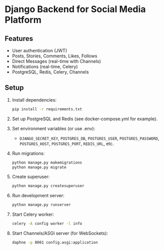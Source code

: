 # Django Backend for Social Media Platform

## Features
- User authentication (JWT)
- Posts, Stories, Comments, Likes, Follows
- Direct Messages (real-time with Channels)
- Notifications (real-time, Celery)
- PostgreSQL, Redis, Celery, Channels

## Setup

1. Install dependencies:
   ```bash
   pip install -r requirements.txt
   ```

2. Set up PostgreSQL and Redis (see docker-compose.yml for example).

3. Set environment variables (or use .env):
   - `DJANGO_SECRET_KEY`, `POSTGRES_DB`, `POSTGRES_USER`, `POSTGRES_PASSWORD`, `POSTGRES_HOST`, `POSTGRES_PORT`, `REDIS_URL`, etc.

4. Run migrations:
   ```bash
   python manage.py makemigrations
   python manage.py migrate
   ```

5. Create superuser:
   ```bash
   python manage.py createsuperuser
   ```

6. Run development server:
   ```bash
   python manage.py runserver
   ```

7. Start Celery worker:
   ```bash
   celery -A config worker -l info
   ```

8. Start Channels/ASGI server (for WebSockets):
   ```bash
   daphne -p 8001 config.asgi:application
   ``` 